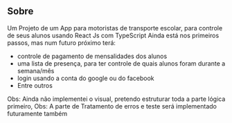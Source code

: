 ## Sobre

Um Projeto de um App para motoristas de transporte escolar, para controle de seus alunos usando React Js com TypeScript
Ainda está nos primeiros passos, mas num futuro próximo terá:

- controle de pagamento de mensalidades dos alunos
- uma lista de presença, para ter controle de quais alunos foram durante a semana/mês
- login usando a conta do google ou do facebook
- Entre outros

Obs: Ainda não implementei o visual, pretendo estruturar toda a parte lógica primeiro,
Obs: A parte de Tratamento de erros e teste será implementado futuramente também
